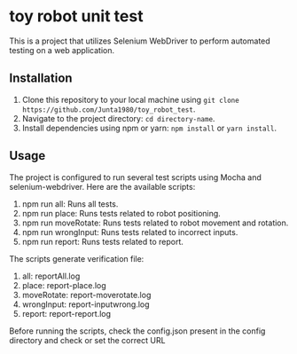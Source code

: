 # toy robot unit test

This is a project that utilizes Selenium WebDriver to perform automated testing on a web application.

## Installation

1. Clone this repository to your local machine using `git clone https://github.com/Junta1980/toy_robot_test`.
2. Navigate to the project directory: `cd directory-name`.
3. Install dependencies using npm or yarn: `npm install` or `yarn install`.

## Usage
The project is configured to run several test scripts using Mocha and selenium-webdriver. Here are the available scripts:

1. npm run all: Runs all tests.
2. npm run place: Runs tests related to robot positioning.
3. npm run moveRotate: Runs tests related to robot movement and rotation.
4. npm run wrongInput: Runs tests related to incorrect inputs.
5. npm run report: Runs tests related to report.

The scripts generate verification file:
1. all: reportAll.log
2. place: report-place.log
3. moveRotate: report-moverotate.log
4. wrongInput: report-inputwrong.log
5. report: report-report.log

Before running the scripts, check the config.json present in the config directory and check or set the correct URL
